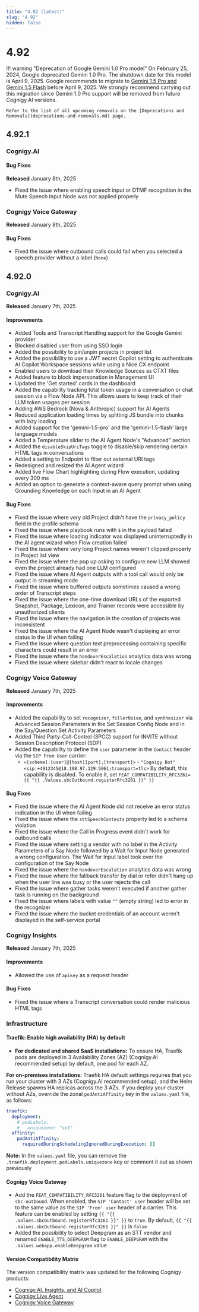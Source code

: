 ```yaml
---
title: "4.92 (latest)"
slug: "4.92"
hidden: false
---
```


# 4.92

!!! warning "Deprecation of Google Gemini 1.0 Pro model"
    On February 25, 2024, Google deprecated Gemini 1.0 Pro. The shutdown date for this model is April 9, 2025. Google recommends to migrate to [Gemini 1.5 Pro and Gemini 1.5 Flash](https://cloud.google.com/vertex-ai/generative-ai/docs/deprecations/gemini-1.0-pro) before April 9, 2025. We strongly recommend carrying out this migration since Gemini 1.0 Pro support will be removed from future Cognigy.AI versions.
   
    Refer to the list of all upcoming removals on the [Deprecations and Removals](deprecations-and-removals.md) page.

## 4.92.1

### Cognigy.AI

#### Bug Fixes

**Released** January 8th, 2025

- Fixed the issue where enabling speech input or DTMF recognition in the Mute Speech Input Node was not applied properly

### Cognigy Voice Gateway

**Released** January 8th, 2025

#### Bug Fixes

- Fixed the issue where outbound calls could fail when you selected a speech provider without a label (`None`)

## 4.92.0

### Cognigy.AI

**Released** January 7th, 2025

#### Improvements

- Added Tools and Transcript Handling support for the Google Gemini provider
- Blocked disabled user from using SSO login
- Added the possibility to pin/unpin projects in project list
- Added the possibility to use a JWT secret Copilot setting to authenticate AI Copilot Workspace sessions while using a Nice CX endpoint
- Enabled users to download their Knowledge Sources as CTXT files
- Added feature to block impersonation in Management UI
- Updated the 'Get started' cards in the dashboard
- Added the capability tracking total token usage in a conversation or chat session via a Flow Node API. This allows users to keep track of their LLM token usages per session
- Adding AWS Bedrock (Nova & Anthropic) support for AI Agents
- Reduced application loading times by splitting JS bundle into chunks with lazy loading
- Added support for the 'gemini-1.5-pro' and the 'gemini-1.5-flash' large language models
- Added a Temperature slider to the AI Agent Node's "Advanced" section
- Added the `disableSkipUriTags` toggle to disable/skip rendering certain HTML tags in conversations
- Added a setting to Endpoint to filter out external URI tags
- Redesigned and resized the AI Agent wizard
- Added live Flow Chart highlighting during Flow execution, updating every 300 ms
- Added an option to generate a context-aware query prompt when using Grounding Knowledge on each Input in an AI Agent

#### Bug Fixes

- Fixed the issue where very old Project didn't have the `privacy_policy` field in the profile schema
- Fixed the issue where playbook runs with `$` in the payload failed
- Fixed the issue where loading indicator was displayed uninterruptedly in the AI agent wizard when Flow creation failed
- Fixed the issue where very long Project names weren't clipped properly in Project list view
- Fixed the issue where the pop up asking to configure new LLM showed even the project already had one LLM configured
- Fixed the issue where AI Agent outputs with a tool call would only be output in streaming mode
- Fixed the issue where buffered outputs sometimes caused a wrong order of Transcript steps
- Fixed the issue where the one-time download URLs of the exported Snapshot, Package, Lexicon, and Trainer records were accessible by unauthorized clients
- Fixed the issue where the navigation in the creation of projects was inconsistent
- Fixed the issue where the AI Agent Node wasn't displaying an error status in the UI when failing
- Fixed the issue where question text preprocessing containing specific characters could result in an error
- Fixed the issue where the `handoverEscalation` analytics data was wrong
- Fixed the issue where sidebar didn't react to locale changes

### Cognigy Voice Gateway

**Released** January 7th, 2025

#### Improvements

- Added the capability to set `recognizer`, `fillerNoise`, and `synthesizer` via Advanced Session Parameters in the Set Session Config Node and in the Say/Question Set Activity Parameters
- Added Third Party-Call-Control (3PCC) support for INVITE without Session Description Protocol (SDP)
- Added the capability to define the `user` parameter in the `Contact` header via the `SIP From User` carrier:
    - `<[scheme]:[user]@[host][port];[transport]>` - `"Cognigy Bot" <sip:+4912345@18.198.97.129:5061;transport=tls>`
    By default, this capability is disabled. To enable it, set `FEAT_COMPATIBILITY_RFC3261={{ "{{ .Values.sbcOutbound.registerRfc3261 }}" }}`

#### Bug Fixes

- Fixed the issue where the AI Agent Node did not receive an error status indication in the UI when failing
- Fixed the issue where the `sttSpeechContexts` property led to a schema violation
- Fixed the issue where the Call in Progress event didn't work for outbound calls
- Fixed the issue where setting a vendor with no label in the Activity Parameters of a Say Node followed by a Wait for Input Node generated a wrong configuration. The Wait for Input label took over the configuration of the Say Node
- Fixed the issue where the `handoverEscalation` analytics data was wrong
- Fixed the issue where the fallback transfer by dial or refer didn't hang up when the user line was busy or the user rejects the call
- Fixed the issue where gather tasks weren't executed if another gather task is running on the background
- Fixed the issue where labels with value `""` (empty string) led to error in the recognizer
- Fixed the issue where the bucket credentials of an account weren't displayed in the self-service portal

### Cognigy Insights

**Released** January 7th, 2025

#### Improvements

- Allowed the use of `apikey` as a request header

#### Bug Fixes

- Fixed the issue where a Transcript conversation could render malicious HTML tags

### Infrastructure

#### Traefik: Enable high availability (HA) by default

- **For dedicated and shared SaaS installations:**
To ensure HA, Traefik pods are deployed in 3 Availability Zones (AZ) (Cognigy.AI recommended setup) by default, one pod for each AZ.

**For on-premises installations:**
Traefik HA default settings requires that you run your cluster with 3 AZs (Cognigy.AI recommended setup), and the Helm Release spawns HA replicas across the 3 AZs. If you deploy your cluster without AZs, override the zonal `podAntiAffinity` key in the `values.yaml` file, as follows:

```yaml
traefik:
  deployment:
    # podLabels:
    #   uniquezone: "set"
  affinity:
    podAntiAffinity:
      requiredDuringSchedulingIgnoredDuringExecution: []
```

**Note:** In the `values.yaml` file, you can remove the `.traefik.deployment.podLabels.uniquezone` key or comment it out as shown previously
   
#### Cognigy Voice Gateway

- Add the `FEAT_COMPATIBILITY_RFC3261` feature flag to the deployment of `sbc-outbound`. When enabled, the `SIP 'Contact' user` header will be set to the same value as the `SIP 'From' user` header of a carrier. This feature can be enabled by setting `{{ "{{ .Values.sbcOutbound.registerRfc3261 }}" }}` to `true`. By default, `{{ "{{ .Values.sbcOutbound.registerRfc3261 }}" }}` is `false`
- Added the possibility to select Deepgram as an STT vendor and renamed `ENABLE_TTS_DEEPGRAM` flag to `ENABLE_DEEPGRAM` with the `.Values.webapp.enableDeepgram` value 

#### Version Compatibility Matrix

The version compatibility matrix was updated for the following Cognigy products:

- [Cognigy.AI, Insights, and AI Copilot](../ai/installation/version-compatibility-matrix.md)
- [Cognigy Live Agent](../live-agent/installation/deployment/version-compatibility-matrix.md)
- [Cognigy Voice Gateway](../voice-gateway/installation/version-compatibility-matrix.md)
